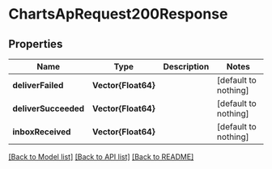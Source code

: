 # ChartsApRequest200Response


## Properties
Name | Type | Description | Notes
------------ | ------------- | ------------- | -------------
**deliverFailed** | **Vector{Float64}** |  | [default to nothing]
**deliverSucceeded** | **Vector{Float64}** |  | [default to nothing]
**inboxReceived** | **Vector{Float64}** |  | [default to nothing]


[[Back to Model list]](../README.md#models) [[Back to API list]](../README.md#api-endpoints) [[Back to README]](../README.md)


